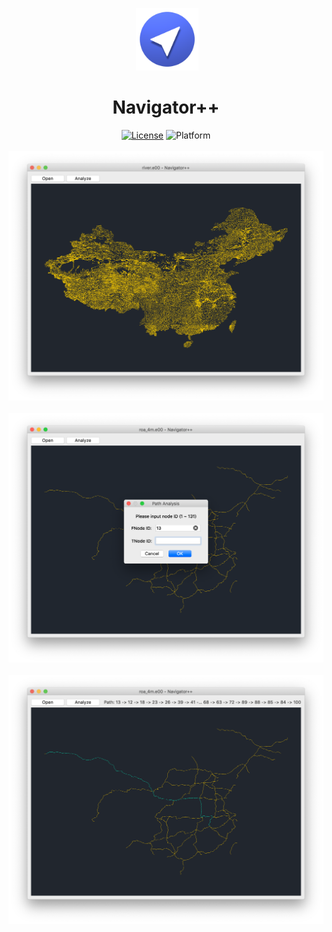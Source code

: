 <p align="center">
  <img with="100" height="100" src=".github/icon.png" alt="icon">
</p>

<h1 align="center">Navigator++</h1>

<p align="center">
  <a href="LICENSE"><img src="https://img.shields.io/badge/license-MIT-blue.svg" alt="License"></a>
  <img src="https://img.shields.io/badge/platform-osx%20%7C%20win%20%7C%20linux-orange.svg" alt="Platform">
  <br>
  <img width="624" src=".github/screenshot1.png" alt="screenshot1">
  <img width="624" src=".github/screenshot2.png" alt="screenshot2">
  <img width="624" src=".github/screenshot3.png" alt="screenshot3">
</p>
